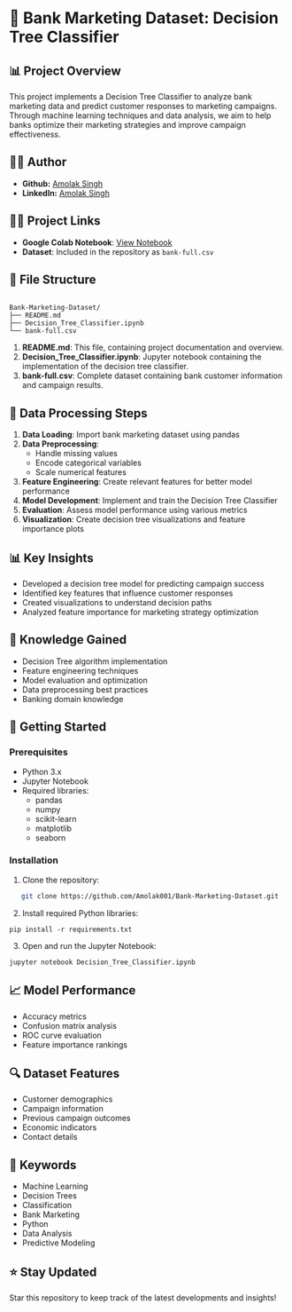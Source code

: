 # 🏦 Bank Marketing Dataset: Decision Tree Classifier

## 📊 Project Overview
This project implements a Decision Tree Classifier to analyze bank marketing data and predict customer responses to marketing campaigns. Through machine learning techniques and data analysis, we aim to help banks optimize their marketing strategies and improve campaign effectiveness.

## 👨‍💻 Author
- **Github:** [Amolak Singh](https://github.com/Amolak001)
- **LinkedIn:** [Amolak Singh](https://www.linkedin.com/in/amolak--singh/)

## 👨‍💻 Project Links
- **Google Colab Notebook**: [View Notebook](https://colab.research.google.com/drive/1YC1BW-iZahMHjwqhQEFSzcXFs9kjMOeN?usp=sharing)
- **Dataset**: Included in the repository as `bank-full.csv` 


## 📂 File Structure

```

Bank-Marketing-Dataset/
├── README.md
├── Decision_Tree_Classifier.ipynb
└── bank-full.csv

```

1. **README.md**: This file, containing project documentation and overview.
2. **Decision_Tree_Classifier.ipynb**: Jupyter notebook containing the implementation of the decision tree classifier.
3. **bank-full.csv**: Complete dataset containing bank customer information and campaign results.

## 📜 Data Processing Steps

1. **Data Loading**: Import bank marketing dataset using pandas
2. **Data Preprocessing**:
   - Handle missing values
   - Encode categorical variables
   - Scale numerical features
3. **Feature Engineering**: Create relevant features for better model performance
4. **Model Development**: Implement and train the Decision Tree Classifier
5. **Evaluation**: Assess model performance using various metrics
6. **Visualization**: Create decision tree visualizations and feature importance plots

## 📊 Key Insights
- Developed a decision tree model for predicting campaign success
- Identified key features that influence customer responses
- Created visualizations to understand decision paths
- Analyzed feature importance for marketing strategy optimization

## 🧠 Knowledge Gained
- Decision Tree algorithm implementation
- Feature engineering techniques
- Model evaluation and optimization
- Data preprocessing best practices
- Banking domain knowledge

## 🚀 Getting Started

### Prerequisites
- Python 3.x
- Jupyter Notebook
- Required libraries: 
  - pandas
  - numpy
  - scikit-learn
  - matplotlib
  - seaborn

### Installation

1. Clone the repository:
```bash
   git clone https://github.com/Amolak001/Bank-Marketing-Dataset.git
```

2. Install required Python libraries:

```shellscript
pip install -r requirements.txt
```


3. Open and run the Jupyter Notebook:

```shellscript
jupyter notebook Decision_Tree_Classifier.ipynb
```




## 📈 Model Performance

- Accuracy metrics
- Confusion matrix analysis
- ROC curve evaluation
- Feature importance rankings


## 🔍 Dataset Features

- Customer demographics
- Campaign information
- Previous campaign outcomes
- Economic indicators
- Contact details


## 📑 Keywords

- Machine Learning
- Decision Trees
- Classification
- Bank Marketing
- Python
- Data Analysis
- Predictive Modeling


## ⭐ Stay Updated

Star this repository to keep track of the latest developments and insights!


